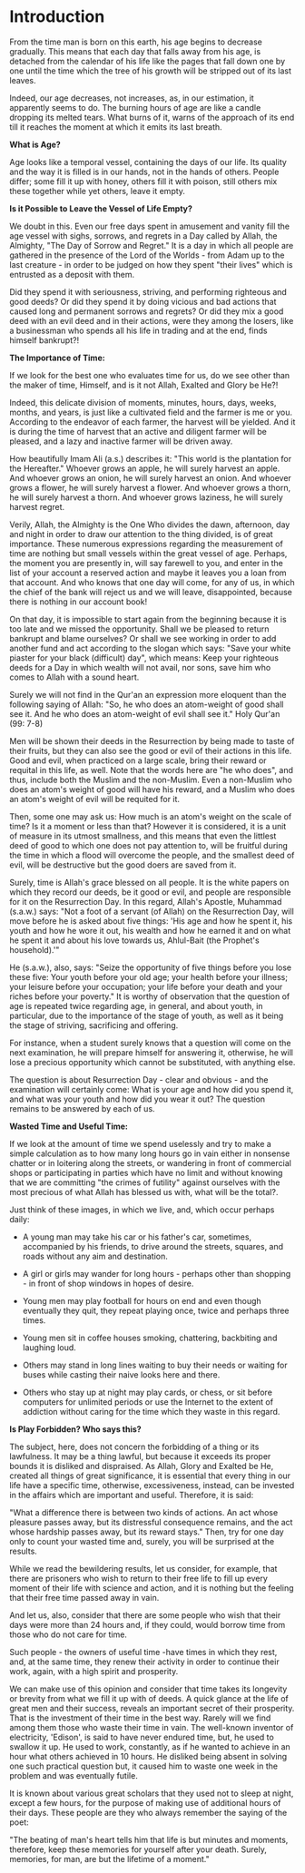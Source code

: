 Introduction
============

From the time man is born on this earth, his age begins to decrease
gradually. This means that each day that falls away from his age, is
detached from the calendar of his life like the pages that fall down one
by one until the time which the tree of his growth will be stripped out
of its last leaves.

Indeed, our age decreases, not increases, as, in our estimation, it
apparently seems to do. The burning hours of age are like a candle
dropping its melted tears. What burns of it, warns of the approach of
its end till it reaches the moment at which it emits its last breath.


**What is Age?**

Age looks like a temporal vessel, containing the days of our life. Its
quality and the way it is filled is in our hands, not in the hands of
others. People differ; some fill it up with honey, others fill it with
poison, still others mix these together while yet others, leave it
empty.


**Is it Possible to Leave the Vessel of Life Empty?**

We doubt in this. Even our free days spent in amusement and vanity fill
the age vessel with sighs, sorrows, and regrets in a Day called by
Allah, the Almighty, "The Day of Sorrow and Regret." It is a day in
which all people are gathered in the presence of the Lord of the
Worlds - from Adam up to the last creature - in order to be judged on
how they spent "their lives" which is entrusted as a deposit with
them.

Did they spend it with seriousness, striving, and performing righteous
and good deeds? Or did they spend it by doing vicious and bad actions
that caused long and permanent sorrows and regrets? Or did they mix a
good deed with an evil deed and in their actions, were they among the
losers, like a businessman who spends all his life in trading and at the
end, finds himself bankrupt?!


**The Importance of Time:**

If we look for the best one who evaluates time for us, do we see other
than the maker of time, Himself, and is it not Allah, Exalted and Glory
be He?!

Indeed, this delicate division of moments, minutes, hours, days, weeks,
months, and years, is just like a cultivated field and the farmer is me
or you. According to the endeavor of each farmer, the harvest will be
yielded. And it is during the time of harvest that an active and
diligent farmer will be pleased, and a lazy and inactive farmer will be
driven away.

How beautifully Imam Ali (a.s.) describes it: "This world is the
plantation for the Hereafter." Whoever grows an apple, he will surely
harvest an apple. And whoever grows an onion, he will surely harvest an
onion. And whoever grows a flower, he will surely harvest a flower. And
whoever grows a thorn, he will surely harvest a thorn. And whoever grows
laziness, he will surely harvest regret.

Verily, Allah, the Almighty is the One Who divides the dawn, afternoon,
day and night in order to draw our attention to the thing divided, is of
great importance. These numerous expressions regarding the measurement
of time are nothing but small vessels within the great vessel of age.
Perhaps, the moment you are presently in, will say farewell to you, and
enter in the list of your account a reserved action and maybe it leaves
you a loan from that account. And who knows that one day will come, for
any of us, in which the chief of the bank will reject us and we will
leave, disappointed, because there is nothing in our account book!

On that day, it is impossible to start again from the beginning because
it is too late and we missed the opportunity. Shall we be pleased to
return bankrupt and blame ourselves? Or shall we see working in order to
add another fund and act according to the slogan which says: "Save your
white piaster for your black (difficult) day", which means: Keep your
righteous deeds for a Day in which wealth will not avail, nor sons, save
him who comes to Allah with a sound heart.

Surely we will not find in the Qur'an an expression more eloquent than
the following saying of Allah: "So, he who does an atom-weight of good
shall see it. And he who does an atom-weight of evil shall see it." Holy
Qur'an (99: 7-8)

Men will be shown their deeds in the Resurrection by being made to
taste of their fruits, but they can also see the good or evil of their
actions in this life. Good and evil, when practiced on a large scale,
bring their reward or requital in this life, as well. Note that the
words here are "he who does", and thus, include both the Muslim and the
non-Muslim. Even a non-Muslim who does an atom's weight of good will
have his reward, and a Muslim who does an atom's weight of evil will be
requited for it.

Then, some one may ask us: How much is an atom's weight on the scale of
time? Is it a moment or less than that? However it is considered, it is
a unit of measure in its utmost smallness, and this means that even the
littlest deed of good to which one does not pay attention to, will be
fruitful during the time in which a flood will overcome the people, and
the smallest deed of evil, will be destructive but the good doers are
saved from it.

Surely, time is Allah's grace blessed on all people. It is the white
papers on which they record our deeds, be it good or evil, and people
are responsible for it on the Resurrection Day. In this regard, Allah's
Apostle, Muhammad (s.a.w.) says: "Not a foot of a servant (of Allah) on
the Resurrection Day, will move before he is asked about five things:
'His age and how he spent it, his youth and how he wore it out, his
wealth and how he earned it and on what he spent it and about his love
towards us, Ahlul-Bait (the Prophet's household).'"

He (s.a.w.), also, says: "Seize the opportunity of five things before
you lose these five: Your youth before your old age; your health before
your illness; your leisure before your occupation; your life before your
death and your riches before your poverty." It is worthy of observation
that the question of age is repeated twice regarding age, in general,
and about youth, in particular, due to the importance of the stage of
youth, as well as it being the stage of striving, sacrificing and
offering.

For instance, when a student surely knows that a question will come on
the next examination, he will prepare himself for answering it,
otherwise, he will lose a precious opportunity which cannot be
substituted, with anything else.

The question is about Resurrection Day - clear and obvious - and the
examination will certainly come: What is your age and how did you spend
it, and what was your youth and how did you wear it out? The question
remains to be answered by each of us.


**Wasted Time and Useful Time:**

If we look at the amount of time we spend uselessly and try to make a
simple calculation as to how many long hours go in vain either in
nonsense chatter or in loitering along the streets, or wandering in
front of commercial shops or participating in parties which have no
limit and without knowing that we are committing "the crimes of
futility" against ourselves with the most precious of what Allah has
blessed us with, what will be the total?.

Just think of these images, in which we live, and, which occur perhaps
daily:

- A young man may take his car or his father's car, sometimes,
accompanied by his friends, to drive around the streets, squares, and
roads without any aim and destination.

- A girl or girls may wander for long hours - perhaps other than
shopping - in front of shop windows in hopes of desire.

- Young men may play football for hours on end and even though
eventually they quit, they repeat playing once, twice and perhaps three
times.

- Young men sit in coffee houses smoking, chattering, backbiting and
laughing loud.

- Others may stand in long lines waiting to buy their needs or waiting
for buses while casting their naive looks here and there.

- Others who stay up at night may play cards, or chess, or sit before
computers for unlimited periods or use the Internet to the extent of
addiction without caring for the time which they waste in this regard.


**Is Play Forbidden? Who says this?**

The subject, here, does not concern the forbidding of a thing or its
lawfulness. It may be a thing lawful, but because it exceeds its proper
bounds it is disliked and dispraised. As Allah, Glory and Exalted be He,
created all things of great significance, it is essential that every
thing in our life have a specific time, otherwise, excessiveness,
instead, can be invested in the affairs which are important and useful.
Therefore, it is said:

"What a difference there is between two kinds of actions. An act whose
pleasure passes away, but its distressful consequence remains, and the
act whose hardship passes away, but its reward stays." Then, try for one
day only to count your wasted time and, surely, you will be surprised at
the results.

While we read the bewildering results, let us consider, for example,
that there are prisoners who wish to return to their free life to fill
up every moment of their life with science and action, and it is nothing
but the feeling that their free time passed away in vain.

And let us, also, consider that there are some people who wish that
their days were more than 24 hours and, if they could, would borrow time
from those who do not care for time.

Such people - the owners of useful time -have times in which they rest,
and, at the same time, they renew their activity in order to continue
their work, again, with a high spirit and prosperity.

We can make use of this opinion and consider that time takes its
longevity or brevity from what we fill it up with of deeds. A quick
glance at the life of great men and their success, reveals an important
secret of their prosperity. That is the investment of their time in the
best way. Rarely will we find among them those who waste their time in
vain. The well-known inventor of electricity, 'Edison', is said to have
never endured time, but, he used to swallow it up. He used to work,
constantly, as if he wanted to achieve in an hour what others achieved
in 10 hours. He disliked being absent in solving one such practical
question but, it caused him to waste one week in the problem and was
eventually futile.

It is known about various great scholars that they used not to sleep at
night, except a few hours, for the purpose of making use of additional
hours of their days. These people are they who always remember the
saying of the poet:

"The beating of man's heart tells him that life is but minutes and
moments, therefore, keep these memories for yourself after your death.
Surely, memories, for man, are but the lifetime of a moment."


